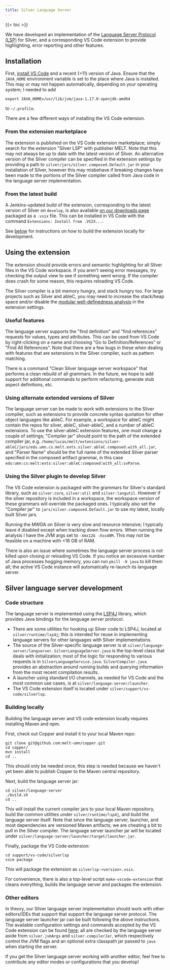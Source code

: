 ```yaml
---
title: Silver Language Server
---
```


{{< toc >}}

We have developed an implementation of the [Language Server Protocol (LSP)](https://microsoft.github.io/language-server-protocol/)
for Silver, and a corresponding VS Code extension to provide highlighting, error reporting and other features.

## Installation

First, [install VS Code](https://code.visualstudio.com/download) and a recent (>11) version of Java.
Ensure that the `JAVA_HOME` environment variable is set to the place where Java is installed.
This may or may not happen automatically, depending on your operating system; I needed to add
```
export JAVA_HOME=/usr/lib/jvm/java-1.17.0-openjdk-amd64
```
to `~/.profile`.

There are a few different ways of installing the VS Code extension.

### From the extension marketplace

The extension is published on the VS Code extension marketplace; simply search for the extension "Silver LSP" with publisher MELT.
Note that this may not always be up to date with the latest version of Silver.
An alternative version of the Silver compiler can be specified in the extension settings by providing a path to `silver/jars/silver.composed.Default.jar` in your installation of Silver,
however this may misbehave if breaking changes have been made to the portions of the Silver compiler called from Java code in the language server implementation.

### From the latest build

A Jenkins-updated build of the extension, corresponding to the latest version of Silver on `develop`, is also available [on our downloads page](/downloads)
packaged as a `.vsix` file.  This can be installed in VS Code with the command `Extensions: Install from .VSIX...`.

See [below](#building-locally) for instructions on how to build the extension locally for development.


## Using the extension

The extension should provide errors and semantic highlighting for all Silver files in the VS Code workspace.
If you aren't seeing error messages, try checking the output view to see if something went wrong.
If the compiler does crash for some reason, this requires reloading VS Code.

The Silver compiler is a bit memory hungry, and stack hungry too.
For large projects such as Silver and ableC, you may need to increase the stack/heap space and/or disable
the [modular well-definedness analysis](/silver/concepts/modular-well-definedness) in the extension settings.

### Useful features

The language server supports the "find definition" and "find references" requests for values, types and attributes.
This can be used from VS Code by right-clicking on a name and choosing "Go to Definition/References" or "Find All References".
Note that there are a few bugs in these when dealing with features that are extensions in the Silver compiler, such as pattern matching.

There is a command "Clean Silver language server workspace" that performs a clean rebuild of all grammars.
In the future, we hope to add support for additional commands to perform refactoring, generate stub aspect definitions, etc.

### Using alternate extended versions of Silver

The language server can be made to work with extensions to the Silver compiler, such as extensions to provide concrete syntax quotation for other object languages like ableC.
For example, a workspace for ableC might contain the repos for silver, ableC, silver-ableC, and a number of ableC extensions.
To use the silver-ableC extension features, one must change a couple of settings;
"Compiler jar" should point to the path of the extended compiler jar,
e.g. `/home/lucas/melt/extensions/silver-ableC/jars/edu.umn.cs.melt.exts.silver.ableC.composed.with_all.jar`,
and "Parser Name" should be the full name of the extended Silver parser specified in the composed artifact grammar,
in this case `edu:umn:cs:melt:exts:silver:ableC:composed:with_all:svParse`.

### Using the Silver plugin to develop Silver

The VS Code extension is packaged with the grammars for Silver's standard library, such as `silver:core`, `silver:util` and `silver:langutil`.
However if the silver repository is included in a workspace, the workspace version of these grammars will override the packaged ones.
I typically also set the "Compiler jar" to `jars/silver.composed.Default.jar` to use my latest, locally built Silver jars.

Running the MWDA on Silver is very slow and resource intensive; I typically leave it disabled except when tracking down flow errors.
When running the analysis I have the JVM args set to `-Xmx12G -Xss40M`.  This may not be feasible on a machine with <16 GB of RAM.

There is also an issue where sometimes the language server process is not killed upon closing or reloading VS Code.
If you notice an excessive number of Java processes hogging memory, you can run `pkill -9 java` to kill them all;
the active VS Code instance will automatically re-launch its language server.

## Silver language server development

### Code structure

The language server is implemented using the [LSP4J](https://github.com/eclipse-lsp4j/lsp4j) library,
which provides Java bindings for the language server protocol.

* There are some utilities for hooking up Silver code to LSP4J, located at `silver/runtime/lsp4j`;
this is intended for reuse in implementing language servers for other languages with Silver implementations.
* The source of the Silver-specific language server is at `silver/language-server/langserver`.
`SilverLanguageServer.java` is the top-level class that deals with initialization;
most of the logic for responding to various requests is in `SilverLanguageService.java`.
`SilverCompiler.java` provides an abstraction around running builds and querying information from the most recent compilation results.
* A launcher using standard I/O channels, as needed for VS Code and the most common use cases, is at `silver/language-server/launcher`.
* The VS Code extension itself is located under `silver/support/vs-code/silverlsp`.

### Building locally

Building the language server and VS code extension locally requires installing Maven and npm.

First, check out Copper and install it to your local Maven repo:
```
git clone git@github.com:melt-umn/copper.git
cd copper/
mvn install
cd ..
```
This should only be needed once; this step is needed because we haven't yet been able to publish Copper to the Maven central repository.

Next, build the language server jar:
```
cd silver/language-server
./build.sh
cd ..
```
This will install the current compiler jars to your local Maven repository, build the common utilities under `silver/runtime/lsp4j`, and build the language server itself.
Note that since the language server, launcher, and most dependencies are versioned Maven artifacts; we are cheating a bit to pull in the Silver compiler.
The language server launcher jar will be located under `silver/language-server/launcher/target/launcher.jar`.

Finally, package the VS Code extension:
```
cd support/vs-code/silverlsp
vsce package
```
This will package the extension as `silverlsp-<version>.vsix`.

For convenience, there is also a top-level script `make-vscode-extension` that cleans everything, builds the language server and packages the extension.

### Other editors

In theory, our Silver language server implementation should work with other editors/IDEs that support that support the language server protocol.
The language server launcher jar can be built following the above instructions.
The available configuration settings and commands accepted by the VS Code extension can be found [here](https://github.com/melt-umn/silver/blob/develop/support/vs-code/silverlsp/package.json);
all are checked by the language server aside from `silver.jvmArgs` and `silver.compilerJar`,
which respectively control the JVM flags and an optional extra classpath jar passed to `java` when starting the server.

If you get the Silver language server working with another editor, feel free to contribute any editor modes or configurations that you develop!
